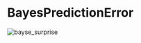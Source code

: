 # BayesPredictionError


![bayse_surprise](https://user-images.githubusercontent.com/31915487/85051255-41002b00-b1d2-11ea-8a23-c62ac511acc2.gif)


